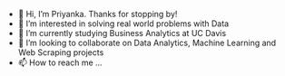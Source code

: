 - 👋 Hi, I’m Priyanka. Thanks for stopping by!
- 👀 I’m interested in solving real world problems with Data
- 🌱 I’m currently studying Business Analytics at UC Davis
- 💞️ I’m looking to collaborate on Data Analytics, Machine Learning and Web Scraping projects 
- 📫 How to reach me ...

<!---
sprynka/sprynka is a ✨ special ✨ repository because its `README.md` (this file) appears on your GitHub profile.
You can click the Preview link to take a look at your changes.
--->
